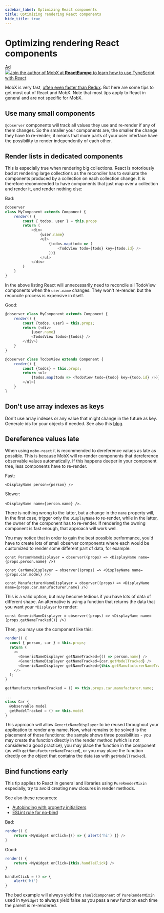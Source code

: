 ```yaml
---
sidebar_label: Optimizing React components
title: Optimizing rendering React components
hide_title: true
---
```


# Optimizing rendering React components

<div id='codefund'></div><div class="re_2020"><a class="re_2020_link" href="https://www.react-europe.org/#slot-2149-workshop-typescript-for-react-and-graphql-devs-with-michel-weststrate" target="_blank" rel="sponsored noopener"><div><div class="re_2020_ad" >Ad</div></div><img src="/img/reacteurope.svg"><span>Join the author of MobX at <b>ReactEurope</b> to learn how to use <span class="link">TypeScript with React</span></span></a></div>

MobX is very fast,
[often even faster than Redux](https://twitter.com/mweststrate/status/718444275239882753).
But here are some tips to get most out of React and MobX. Note that most tips
apply to React in general and are not specific for MobX.

## Use many small components

`@observer` components will track all values they use and re-render if any of
them changes. So the smaller your components are, the smaller the change they
have to re-render; it means that more parts of your user interface have the
possibility to render independently of each other.

## Render lists in dedicated components

This is especially true when rendering big collections. React is notoriously bad
at rendering large collections as the reconciler has to evaluate the components
produced by a collection on each collection change. It is therefore recommended
to have components that just map over a collection and render it, and render
nothing else:

Bad:

```javascript
@observer
class MyComponent extends Component {
    render() {
        const { todos, user } = this.props
        return (
            <div>
                {user.name}
                <ul>
                    {todos.map(todo => (
                        <TodoView todo={todo} key={todo.id} />
                    ))}
                </ul>
            </div>
        )
    }
}
```

In the above listing React will unnecessarily need to reconcile all TodoView
components when the `user.name` changes. They won't re-render, but the reconcile
process is expensive in itself.

Good:

```javascript
@observer class MyComponent extends Component {
    render() {
        const {todos, user} = this.props;
        return (<div>
            {user.name}
            <TodosView todos={todos} />
        </div>)
    }
}

@observer class TodosView extends Component {
    render() {
        const {todos} = this.props;
        return <ul>
            {todos.map(todo => <TodoView todo={todo} key={todo.id} />)}
        </ul>)
    }
}
```

## Don't use array indexes as keys

Don't use array indexes or any value that might change in the future as key.
Generate ids for your objects if needed. See also this
[blog](https://medium.com/@robinpokorny/index-as-a-key-is-an-anti-pattern-e0349aece318).

## Dereference values late

When using `mobx-react` it is recommended to dereference values as late as
possible. This is because MobX will re-render components that dereference
observable values automatically. If this happens deeper in your component tree,
less components have to re-render.

Fast:

`<DisplayName person={person} />`

Slower:

`<DisplayName name={person.name} />`.

There is nothing wrong to the latter, but a change in the `name` property will,
in the first case, trigger only the `DisplayName` to re-render, while in the
latter, the owner of the component has to re-render. If rendering the owning
component is fast enough, that approach will work well.

You may notice that in order to gain the best possible performance, you'd have
to create lots of small observer components where each would be customized to
render some different part of data, for example:

`const PersonNameDisplayer = observer((props) => <DisplayName name={props.person.name} />)`

`const CarNameDisplayer = observer((props) => <DisplayName name={props.car.model} />)`

`const ManufacturerNameDisplayer = observer((props) => <DisplayName name={props.car.manufacturer.name} />)`

This is a valid option, but may become tedious if you have lots of data of
different shape. An alternative is using a function that returns the data that
you want your `*Displayer` to render:

`const GenericNameDisplayer = observer((props) => <DisplayName name={props.getNameTracked()} />)`

Then, you may use the component like this:

```javascript
render() {
  const { person, car } = this.props;
  return (
    <>
      <GenericNameDisplayer getNameTracked={() => person.name} />
      <GenericNameDisplayer getNameTracked={car.getModelTracked} />
      <GenericNameDisplayer getNameTracked={this.getManufacturerNameTracked} />
    </>
  );
}

getManufacturerNameTracked = () => this.props.car.manufacturer.name;

...
class Car {
  @observable model
  getModelTracked = () => this.model
}
```

This approach will allow `GenericNameDisplayer` to be reused throughout your
application to render any name. Now, what remains to be solved is the placement
of those functions: the sample shows three possibilities - you may create the
function directly in the render method (which is not considered a good
practice), you may place the function in the component (as with
`getManufacturerNameTracked`), or you may place the function directly on the
object that contains the data (as with `getModelTracked`).

## Bind functions early

This tip applies to React in general and libraries using `PureRenderMixin`
especially, try to avoid creating new closures in render methods.

See also these resources:

-   [Autobinding with property initializers](https://facebook.github.io/react/blog/2015/01/27/react-v0.13.0-beta-1.html#autobinding)
-   [ESLint rule for no-bind](https://github.com/yannickcr/eslint-plugin-react/blob/master/docs/rules/jsx-no-bind.md)

Bad:

```javascript
render() {
    return <MyWidget onClick={() => { alert('hi') }} />
}
```

Good:

```javascript
render() {
    return <MyWidget onClick={this.handleClick} />
}

handleClick = () => {
    alert('hi')
}
```

The bad example will always yield the `shouldComponent` of `PureRenderMixin`
used in `MyWidget` to always yield false as you pass a new function each time
the parent is re-rendered.

